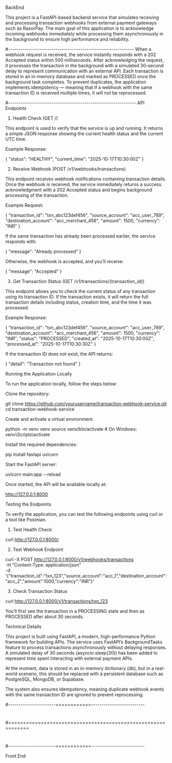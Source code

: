 
BackEnd

This project is a FastAPI-based backend service that simulates receiving and processing transaction webhooks from external payment gateways such as RazorPay.
The main goal of this application is to acknowledge incoming webhooks immediately while processing them asynchronously in the background to ensure high performance and reliability.

#-------------------------------------------------------------
When a webhook request is received, the service instantly responds with a 202 Accepted status within 500 milliseconds.
After acknowledging the request, it processes the transaction in the background with a simulated 30-second delay to represent communication with an external API.
Each transaction is stored in an in-memory database and marked as PROCESSED once the background task completes.
To prevent duplicates, the application implements idempotency — meaning that if a webhook with the same transaction ID is received multiple times, it will not be reprocessed.

#--------------------------------------------------------------
API Endpoints
1. Health Check (GET /)

This endpoint is used to verify that the service is up and running.
It returns a simple JSON response showing the current health status and the current UTC time.

Example Response:

{
  "status": "HEALTHY",
  "current_time": "2025-10-17T10:30:00Z"
}

2. Receive Webhook (POST /v1/webhooks/transactions)

This endpoint receives webhook notifications containing transaction details.
Once the webhook is received, the service immediately returns a success acknowledgment with a 202 Accepted status and begins background processing of the transaction.

Example Request:

{
  "transaction_id": "txn_abc123def456",
  "source_account": "acc_user_789",
  "destination_account": "acc_merchant_456",
  "amount": 1500,
  "currency": "INR"
}


If the same transaction has already been processed earlier, the service responds with:

{
  "message": "Already processed"
}


Otherwise, the webhook is accepted, and you’ll receive:

{
  "message": "Accepted"
}

3. Get Transaction Status (GET /v1/transactions/{transaction_id})

This endpoint allows you to check the current status of any transaction using its transaction ID.
If the transaction exists, it will return the full transaction details including status, creation time, and the time it was processed.

Example Response:

{
  "transaction_id": "txn_abc123def456",
  "source_account": "acc_user_789",
  "destination_account": "acc_merchant_456",
  "amount": 1500,
  "currency": "INR",
  "status": "PROCESSED",
  "created_at": "2025-10-17T10:30:00Z",
  "processed_at": "2025-10-17T10:30:30Z"
}


If the transaction ID does not exist, the API returns:

{
  "detail": "Transaction not found"
}

Running the Application Locally

To run the application locally, follow the steps below:

Clone the repository:

git clone https://github.com/yourusername/transaction-webhook-service.git
cd transaction-webhook-service


Create and activate a virtual environment:

python -m venv venv
source venv/bin/activate   # On Windows: venv\Scripts\activate


Install the required dependencies:

pip install fastapi uvicorn


Start the FastAPI server:

uvicorn main:app --reload


Once started, the API will be available locally at:

http://127.0.0.1:8000

Testing the Endpoints

To verify the application, you can test the following endpoints using curl or a tool like Postman.

1. Test Health Check

curl http://127.0.0.1:8000/


2. Test Webhook Endpoint

curl -X POST http://127.0.0.1:8000/v1/webhooks/transactions \
-H "Content-Type: application/json" \
-d '{"transaction_id":"txn_123","source_account":"acc_1","destination_account":"acc_2","amount":1000,"currency":"INR"}'


3. Check Transaction Status

curl http://127.0.0.1:8000/v1/transactions/txn_123


You’ll first see the transaction in a PROCESSING state and then as PROCESSED after about 30 seconds.

Technical Details

This project is built using FastAPI, a modern, high-performance Python framework for building APIs.
The service uses FastAPI’s BackgroundTasks feature to process transactions asynchronously without delaying responses.
A simulated delay of 30 seconds (asyncio.sleep(30)) has been added to represent time spent interacting with external payment APIs.

At the moment, data is stored in an in-memory dictionary (db), but in a real-world scenario, this should be replaced with a persistent database such as PostgreSQL, MongoDB, or Supabase.

The system also ensures idempotency, meaning duplicate webhook events with the same transaction ID are ignored to prevent reprocessing.


#-----------------------============--------------------------
#
#=============================================================
#
#-----------------------============--------------------------

Front End

